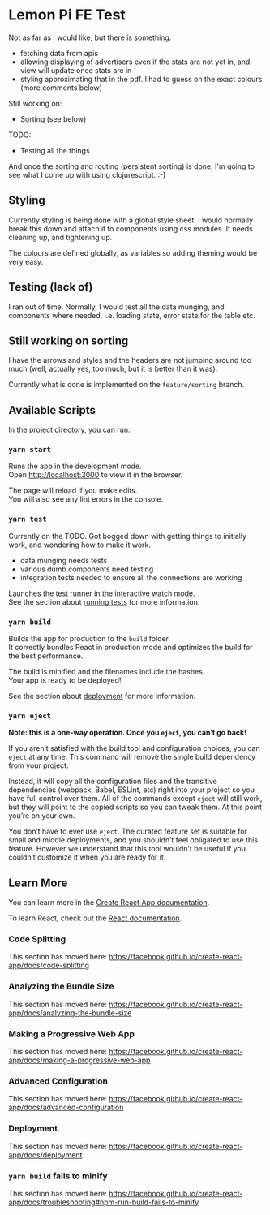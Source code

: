 # Lemon Pi FE Test

Not as far as I would like, but there is something.

- fetching data from apis
- allowing displaying of advertisers even if the stats are not yet in, and view
  will update once stats are in
- styling approximating that in the pdf.  I had to guess on the exact colours
  (more comments below)

Still working on:

- Sorting (see below)

TODO:

- Testing all the things

And once the sorting and routing (persistent sorting) is done, I'm going to see
what I come up with using clojurescript. :-)

## Styling

Currently styling is being done with a global style sheet.  I would normally
break this down and attach it to components using css modules.  It needs
cleaning up, and tightening up.

The colours are defined globally, as variables so adding theming would be very
easy.

## Testing (lack of)

I ran out of time.  Normally, I would test all the data munging, and components
where needed. i.e. loading state, error state for the table etc.


## Still working on sorting

I have the arrows and styles and the headers are not jumping around too much
(well, actually yes, too much, but it is better than it was).

Currently what is done is implemented on the `feature/sorting` branch.

## Available Scripts

In the project directory, you can run:

### `yarn start`

Runs the app in the development mode.<br />
Open [http://localhost:3000](http://localhost:3000) to view it in the browser.

The page will reload if you make edits.<br />
You will also see any lint errors in the console.

### `yarn test`

Currently on the TODO.  Got bogged down with getting things to initially work,
and wondering how to make it work.
- data munging needs tests
- various dumb components need testing
- integration tests needed to ensure all the connections are working

Launches the test runner in the interactive watch mode.<br />
See the section about [running tests](https://facebook.github.io/create-react-app/docs/running-tests) for more information.

### `yarn build`

Builds the app for production to the `build` folder.<br />
It correctly bundles React in production mode and optimizes the build for the best performance.

The build is minified and the filenames include the hashes.<br />
Your app is ready to be deployed!

See the section about [deployment](https://facebook.github.io/create-react-app/docs/deployment) for more information.

### `yarn eject`

**Note: this is a one-way operation. Once you `eject`, you can’t go back!**

If you aren’t satisfied with the build tool and configuration choices, you can `eject` at any time. This command will remove the single build dependency from your project.

Instead, it will copy all the configuration files and the transitive dependencies (webpack, Babel, ESLint, etc) right into your project so you have full control over them. All of the commands except `eject` will still work, but they will point to the copied scripts so you can tweak them. At this point you’re on your own.

You don’t have to ever use `eject`. The curated feature set is suitable for small and middle deployments, and you shouldn’t feel obligated to use this feature. However we understand that this tool wouldn’t be useful if you couldn’t customize it when you are ready for it.

## Learn More

You can learn more in the [Create React App documentation](https://facebook.github.io/create-react-app/docs/getting-started).

To learn React, check out the [React documentation](https://reactjs.org/).

### Code Splitting

This section has moved here: https://facebook.github.io/create-react-app/docs/code-splitting

### Analyzing the Bundle Size

This section has moved here: https://facebook.github.io/create-react-app/docs/analyzing-the-bundle-size

### Making a Progressive Web App

This section has moved here: https://facebook.github.io/create-react-app/docs/making-a-progressive-web-app

### Advanced Configuration

This section has moved here: https://facebook.github.io/create-react-app/docs/advanced-configuration

### Deployment

This section has moved here: https://facebook.github.io/create-react-app/docs/deployment

### `yarn build` fails to minify

This section has moved here: https://facebook.github.io/create-react-app/docs/troubleshooting#npm-run-build-fails-to-minify
